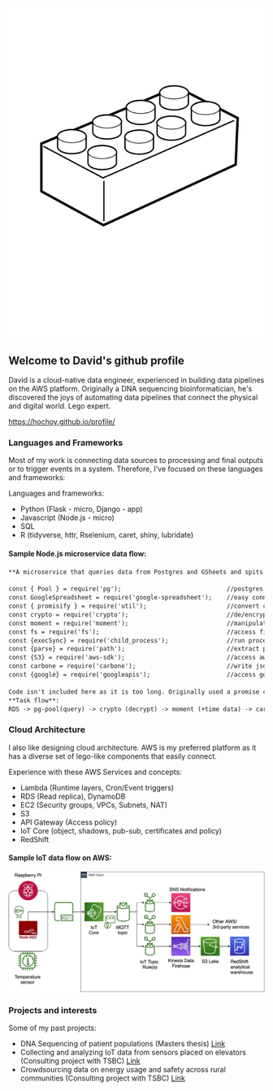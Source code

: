 ![Lego logo](lego.gif)

## Welcome to David's github profile

David is a cloud-native data engineer, experienced in building data pipelines on the AWS platform. Originally a DNA sequencing bioinformatician, he's discovered the joys of automating data pipelines that connect the physical and digital world. Lego expert.

https://hochoy.github.io/profile/

### Languages and Frameworks

Most of my work is connecting data sources to processing and final outputs or to trigger events in a system. Therefore, I've focused on these languages and frameworks:

Languages and frameworks:
- Python (Flask - micro, Django - app)
- Javascript (Node.js - micro)
- SQL
- R (tidyverse, httr, Rselenium, caret, shiny, lubridate)

#### Sample Node.js microservice data flow:

```markdown
**A microservice that queries data from Postgres and GSheets and spits out a pdf report**

const { Pool } = require('pg');                             //postgres connections
const GoogleSpreadsheet = require('google-spreadsheet');    //easy connection to gsheet, not official pkg from goog
const { promisify } = require('util');                      //convert callbacks to promises
const crypto = require('crypto');                           //de/encrypting data
const moment = require('moment');                           //manipulating time
const fs = require('fs');                                   //access filesystem
const {execSync} = require('child_process');                //run processes such as bash scripts/commands
const {parse} = require('path');                            //extract parts of a filepath
const {S3} = require('aws-sdk');                            //access aws S3 service
const carbone = require('carbone');                         //write json data into .odt file
const {google} = require('googleapis');                     //access google drive (and sheet too) via google api

Code isn't included here as it is too long. Originally used a promise chain, but switched to async/await calls instead.*
**Task flow**:
RDS -> pg-pool(query) -> crypto (decrypt) -> moment (+time data) -> carbone (write odt) -> execSync (convert to pdf and zip using child_process) -> S3 (store pdf) -> google (write to gdrive)


```

### Cloud Architecture

I also like designing cloud architecture. AWS is my preferred platform as it has a diverse set of lego-like components that easily connect.

Experience with  these AWS Services and concepts:
- Lambda (Runtime layers, Cron/Event triggers)
- RDS (Read replica), DynamoDB
- EC2 (Security groups, VPCs, Subnets, NAT)
- S3
- API Gateway (Access policy)
- IoT Core (object, shadows, pub-sub, certificates and policy)
- RedShift

#### Sample IoT data flow on AWS:
![pipeline1](iot-pipeline-1.jpg)


### Projects and interests

Some of my past projects:
- DNA Sequencing of patient populations (Masters thesis) [Link](https://open.library.ubc.ca/cIRcle/collections/ubctheses/24/items/1.0371254)
- Collecting and analyzing IoT data from sensors placed on elevators (Consulting project with TSBC)  [Link](https://www.technicalsafetybc.ca/safety-data/iot-elevating-safety)
- Crowdsourcing data on energy usage and safety across rural communities (Consulting project with TSBC)  [Link](https://www.technicalsafetybc.ca/blog/determining-state-safety-bcs-remote-grid-communities)
